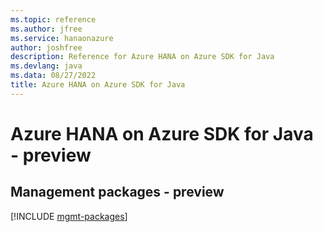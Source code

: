 ```yaml
---
ms.topic: reference
ms.author: jfree
ms.service: hanaonazure
author: joshfree
description: Reference for Azure HANA on Azure SDK for Java
ms.devlang: java
ms.data: 08/27/2022
title: Azure HANA on Azure SDK for Java
---
```

# Azure HANA on Azure SDK for Java - preview

## Management packages - preview
[!INCLUDE [mgmt-packages](hana-on-azure-mgmt-index.md)]